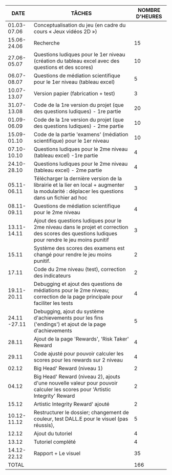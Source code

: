 | DATE         | TÂCHES                                                                                                                                          | NOMBRE D'HEURES |
| ------------ | ----------------------------------------------------------------------------------------------------------------------------------------------- | --------------- |
| 01.03-07.06  | Conceptualisation du jeu (en cadre du cours « Jeux vidéos 2D »)                                                                                 |                 |
| 15.06-24.06  | Recherche                                                                                                                                       | 15              |
| 27.06-05.07  | Questions ludiques pour le 1er niveau (création du tableau excel avec des questions et des scores)                                              | 10              |
| 06.07-08.07  | Questions de médiation scientifique pour le 1er niveau (tableau excel)                                                                          | 5               |
| 10.07-13.07  | Version papier (fabrication + test)                                                                                                             | 3               |
| 31.07-13.08  | Code de la 1re version du projet (que des questions ludiques) - 1re partie                                                                      | 20              |
| 01.09-06.09  | Code de la 1re version du projet (que des questions ludiques) - 2me partie                                                                      | 10              |
| 15.09-01.10  | Code de la partie 'examens' (médiation scientifique) pour le 1er niveau                                                                         | 10              |
| 07.10-10.10  | Questions ludiques pour le 2me niveau (tableau excel) -1re partie                                                                               | 4               |
| 24.10-28.10  | Questions ludiques pour le 2me niveau (tableau excel) - 2me partie                                                                              | 4               |
| 05.11-06.11  | Télécharger la dernière version de la librairie et la lier en local + augmenter la modularité : déplacer les questions dans un fichier ad hoc   | 3               |
| 08.11-09.11  | Questions de médiation scientifique pour le 2me niveau                                                                                          | 4               |
| 13.11-14.11  | Ajout des questions ludiques pour le 2me niveau dans le projet et correction des scores des questions ludiques pour rendre le jeu moins punitif | 3               |
| 15.11        | Système des scores des examens est changé pour rendre le jeu moins punitif.                                                                     | 2               |
| 17.11        | Code du 2me niveau (test), correction des indicateurs                                                                                           | 2               |
| 19.11-20.11  | Debugging et ajout des questions de médiations pour le 2me niveau; correction de la page principale pour faciliter les tests                    | 4               |
| 24.11 -27.11 | Debugging, ajout du système d'achievements pour les fins ('endings') et ajout de la page d'achievements                                         | 5               |
| 28.11        | Ajout de la page 'Rewards', 'Risk Taker' Reward                                                                                                 | 4               |
| 29.11        | Code ajusté pour pouvoir calculer les scores pour les rewards sur 2 niveau                                                                      | 4               |
| 02.12        | Big Head' Reward (niveau 1)                                                                                                                     | 2               |
| 04.12        | Big Head' Reward (niveau 2), ajouts d'une nouvelle valeur pour pouvoir calculer les scores pour 'Artistic Integrity' Reward                     | 2               |
| 15.12        | Artistic Integrity Reward' ajouté                                                                                                               | 2               |
| 10.12-11.12  | Restructurer le dossier; changement de couleur, test DALL.E pour le visuel (pas réussis),                                                       | 5               |
| 12.12        | Ajout du tutoriel                                                                                                                               | 4               |
| 13.12        | Tutoriel complété                                                                                                                               | 4               |
| 14.12-22.12  | Rapport + Le visuel                                                                                                                             | 35              |
| TOTAL        |                                                                                                                                                 | 166             |
